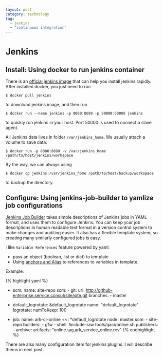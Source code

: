 ```yaml
---
layout: post
category: technology
tag:
  - jenkins
  - "continuous integration"
---
```


# Jenkins

## Install: Using docker to run jenkins container

There is an [official jenkins image](https://registry.hub.docker.com/_/jenkins/) that can
help you install jenkins rapidly. After installed docker, you just need to run

    $ docker pull jenkins

to download jenkins image, and then run

    $ docker run --name jenkins -p 8080:8080 -p 50000:50000 jenkins

to quickly run jenkins in your host. Port 50000 is used to connect a slave agent.

All Jenkins data lives in folder `/var/jenkins_home`. We usually attach a volume to save
data:

    $ docker run -p 8080:8080 -v /var/jenkins_home /path/to/host/jenkins/workspace

By the way, we can always using

    $ docker cp jenkins:/var/jenkins_home /path/to/host/backup/workspace

to backup the directory.

## Configure: Using jenkins-job-builder to yamlize job configurations

[Jenkins Job Builder](http://ci.openstack.org/jenkins-job-builder/)
takes simple descriptions of Jenkins jobs in YAML format, and uses them
to configure Jenkins. You can keep your job descriptions in human readable text format in a
version control system to make changes and auditing easier. It also has a flexible template
system, so creating many similarly configured jobs is easy.

I like `Variable References` feature powered by yaml:

* pass an object (boolean, list or dict) to template
* Using [anchors and Alias](http://yaml.org/spec/1.2/spec.html#id2765878) to references to variables in template.

Example:

{% highlight yaml %}
- scm:
    name: site-repo
    scm:
        - git:
            url: http://github-enterprise.service.consul/site/site.git
            branches:
                - master

- default_logrotate: &default_logrotate
    name: "default_logrotate"
    logrotate:
        numToKeep: 100

- job:
    name: ark-ci-online
    <<: *default_logrotate
    node: master
    scm:
        - site-repo
    builders:
        - gfw
        - shell:
            !include-raw tools/qaci/online.sh
    publishers:
        - archive:
            artifacts: "online.tag,ark_service_online.rev"
{% endhighlight %}

There are also many configuration item for jenkins plugins.
I will describe thems in next post.
